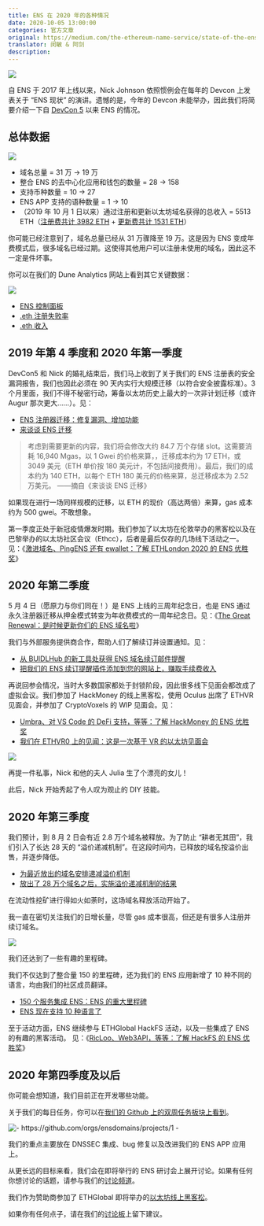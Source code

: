 ```yaml
---
title: ENS 在 2020 年的各种情况
date: 2020-10-05 13:00:00
categories: 官方文章
original: https://medium.com/the-ethereum-name-service/state-of-the-ens-2020-cd8afa19f59d
translator: 闵敏 & 阿剑
description: 
---
```


![](/images/news/2020-10-05-state-of-the-ens-2020/01.png)

自 ENS 于 2017 年上线以来，Nick Johnson 依照惯例会在每年的 Devcon 上发表关于 “ENS 现状” 的演讲。遗憾的是，今年的 Devcon 未能举办，因此我们将简要介绍一下自 [DevCon 5](https://slideslive.com/38920137/state-of-the-ens-2019) 以来 ENS 的情况。

## 总体数据

![](/images/news/2020-10-05-state-of-the-ens-2020/02.png)

- 域名总量 = 31 万 → 19 万
- 整合 ENS 的去中心化应用和钱包的数量 = 28 → 158
- 支持币种数量 = 10 → 27
- ENS APP 支持的语种数量 = 1 → 10
- （2019 年 10 月 1 日以来）通过注册和更新以太坊域名获得的总收入 = 5513 ETH（[注册费共计 3982 ETH](https://explore.duneanalytics.com/queries/10007) + [更新费共计 1531 ETH](https://explore.duneanalytics.com/queries/10008)）

你可能已经注意到了，域名总量已经从 31 万骤降至 19 万。这是因为 ENS 变成年费模式后，很多域名已经过期。这使得其他用户可以注册未使用的域名，因此这不一定是件坏事。

你可以在我们的 Dune Analytics 网站上看到其它关键数据：

![](/images/news/2020-10-05-state-of-the-ens-2020/03.png)

- [ENS 控制面板](https://explore.duneanalytics.com/public/dashboards/mCN5vXDfnOMqqpjPnGVgaKsnD1xdrP7eldkyJhRA)
- [.eth 注册失败率](https://explore.duneanalytics.com/public/dashboards/48pBVvSxRNVjSE8Ing1uOrCtjD4r3WmV0v5KpS05)
- [.eth 收入](https://explore.duneanalytics.com/public/dashboards/WggYyQMJZDsO5FgJQFTqQ6H7DnjhQ2PH7D9DVjov)

## 2019 年第 4 季度和 2020 年第一季度

DevCon5 和 Nick 的婚礼结束后，我们马上收到了关于我们的 ENS 注册表的安全漏洞报告，我们也因此必须在 90 天内实行大规模迁移（以符合安全披露标准）。3 个月里面，我们不得不秘密行动，筹备以太坊历史上最大的一次非计划迁移（或许 Augur 那次更大……）。见：

- [ENS 注册器迁移：修复漏洞、增加功能](https://ensuser.com/news/2020-01-31-ens-registry-migration-bug-fix-new-features.html)
- [来谈谈 ENS 迁移](https://medium.com/the-ethereum-name-service/lets-talk-ens-migration-a92d5c21df28)

> 考虑到需要更新的内容，我们将会修改大约 84.7 万个存储 slot。这需要消耗 16,940 Mgas，以 1 Gwei 的价格来算，，迁移成本约为 17 ETH，或 3049 美元（ETH 单价按 180 美元计，不包括间接费用）。最后，我们的成本约为 140 ETH，以每个 ETH 180 美元的价格来算，总迁移成本为 2.52 万美元。
> ——摘自《来谈谈 ENS 迁移》

如果现在进行一场同样规模的迁移，以 ETH 的现价（高达两倍）来算，gas 成本约为 500 gwei。不敢想象。

第一季度正处于新冠疫情爆发时期。我们参加了以太坊在伦敦举办的黑客松以及在巴黎举办的以太坊社区会议（Ethcc），后者是最后仅存的几场线下活动之一。见：《[激进域名、PingENS 还有 ewallet：了解 ETHLondon 2020 的 ENS 优胜奖](https://medium.com/the-ethereum-name-service/radical-domains-pingens-ewallet-meet-the-ens-winners-at-ethlondon-2020-abdf65bc505)》

## 2020 年第二季度

5 月 4 日（愿原力与你们同在！）是 ENS 上线的三周年纪念日，也是 ENS 通过永久注册器迁移从押金模式转变为年收费模式的一周年纪念日。见：《[The Great Renewal：是时候更新你们的 ENS 域名啦](https://medium.com/the-ethereum-name-service/the-great-renewal-its-time-to-renew-your-eth-names-or-else-lose-them-afccea4852cb)》

我们与外部服务提供商合作，帮助人们了解续订并设置通知。见：

- [从 BUIDLHub 的新工具处获得 ENS 域名续订邮件提醒](https://medium.com/the-ethereum-name-service/receive-email-notifications-to-renew-your-eth-names-with-new-tool-from-buidlhub-72aaba226194)
- [把我们的 ENS 续订提醒插件添加到您的网站上，赚取手续费收入](https://medium.com/the-ethereum-name-service/earn-referral-fees-by-adding-our-ens-renewal-reminder-widget-to-your-website-575c23ef6500)

再说回参会情况，当时大多数国家都处于封锁阶段，因此很多线下见面会都改成了虚拟会议。我们参加了 HackMoney 的线上黑客松，使用 Oculus 出席了 ETHVR 见面会，并参加了 CryptoVoxels 的 WIP 见面会。见：

- [Umbra、对 VS Code 的 DeFi 支持，等等：了解 HackMoney 的 ENS 优胜奖](https://medium.com/the-ethereum-name-service/umbra-defi-support-for-vs-code-more-meet-the-ens-winners-of-hackmoney-f1edfdbe8d12)
- [我们在 ETHVR0 上的见闻：这是一次基于 VR 的以太坊见面会](https://medium.com/the-ethereum-name-service/what-i-learned-at-ethvr0-dispatches-from-a-vr-based-ethereum-meetup-46a536d3b5a5)

![](/images/news/2020-10-05-state-of-the-ens-2020/04.png)

再提一件私事，Nick 和他的夫人 Julia 生了个漂亮的女儿！

此后，Nick 开始秀起了令人叹为观止的 DIY 技能。

## 2020 年第三季度

我们预计，到 8 月 2 日会有近 2.8 万个域名被释放。为了防止 “耕者无其田”，我们引入了长达 28 天的 “溢价递减机制”。在这段时间内，已释放的域名按溢价出售，并逐步降低。

- [为最近放出的域名安排递减溢价机制](https://ensuser.com/news/2020-07-16-new-decaying-price-premium-for-newly-released-names.html)
- [放出了 28 万个域名之后，实施溢价递减机制的结果](https://medium.com/the-ethereum-name-service/the-results-of-the-decaying-price-premium-after-releasing-280k-names-7cf57e46b204)

在流动性挖矿进行得如火如荼时，这场域名释放活动开始了。

我一直在密切关注我们的日增长量，尽管 gas 成本很高，但还是有很多人注册并续订域名。

![](/images/news/2020-10-05-state-of-the-ens-2020/05.png)

我们还达到了一些有趣的里程碑。

我们不仅达到了整合量 150 的里程碑，还为我们的 ENS 应用新增了 10 种不同的语言，均由我们的社区成员翻译。

- [150 个服务集成 ENS：ENS 的重大里程碑](https://medium.com/the-ethereum-name-service/150-integrations-what-this-milestone-means-for-ens-7489b1ae405b)
- [ENS 现在支持 10 种语言了](https://medium.com/the-ethereum-name-service/ens-is-now-in-10-languages-86e5cb529ddd)

至于活动方面，ENS 继续参与 ETHGlobal HackFS 活动，以及一些集成了 ENS 的有趣的黑客活动。 见：《[RicLoo、Web3API，等等：了解 HackFS 的 ENS 优胜奖](https://medium.com/the-ethereum-name-service/ricloo-web3api-more-meet-the-ens-winners-of-hackfs-7574975c9efd)》

## 2020 年第四季度及以后

你可能会想知道，我们目前正在开发哪些功能。

关于我们的每日任务，你可以在[我们的 Github 上的双周任务板块上看到](https://github.com/orgs/ensdomains/projects/1)。

![- https://github.com/orgs/ensdomains/projects/1 -](/images/news/2020-10-05-state-of-the-ens-2020/06.png)

我们的重点主要放在 DNSSEC 集成、bug 修复以及改进我们的 ENS APP 应用上。

从更长远的目标来看，我们会在即将举行的 ENS 研讨会上展开讨论。如果有任何你想讨论的话题，请参与我们的[讨论频道](https://discuss.ens.domains/c/workshop2020/8)。

我们作为赞助商参加了 ETHGlobal 即将举办的[以太坊线上黑客松](https://ethonline.org/)。

如果你有任何点子，请在我们的[讨论板](https://discuss.ens.domains/c/ens-hackathon-ideas/9)上留下建议。
